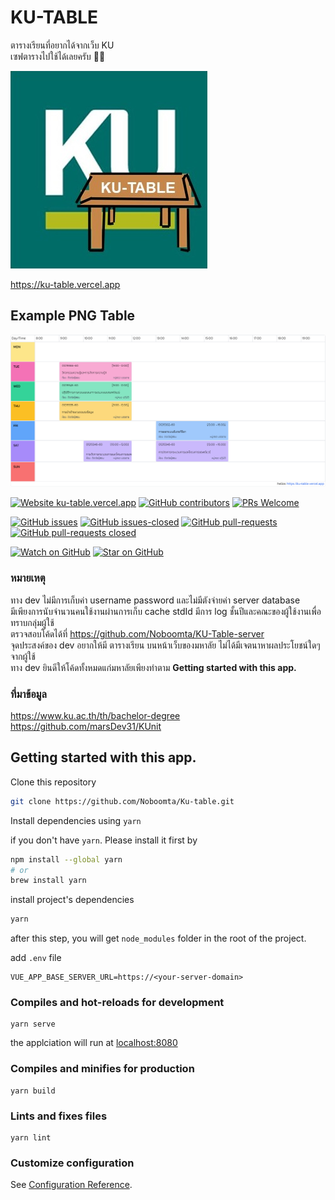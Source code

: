 # KU-TABLE
ตารางเรียนที่อยากได้จากเว็บ KU<br>
เซฟตารางไปใช้ได้เลยครับ 🤝🏻

![ku-table](src/assets/ku-table.jpg)

https://ku-table.vercel.app

## Example PNG Table

![example-table](src/assets/example/table_th.png)

[![Website ku-table.vercel.app](https://img.shields.io/website-up-down-green-red/http/monip.org.svg)](https://ku-table.vercel.app)
[![GitHub contributors](https://img.shields.io/github/contributors/Noboomta/schedule-ku.svg)](https://GitHub.com/Noboomta/schedule-ku/contributors/)
[![PRs Welcome](https://img.shields.io/badge/PRs-welcome-brightgreen.svg)](http://makeapullrequest.com)

[![GitHub issues](https://img.shields.io/github/issues/Noboomta/schedule-ku.svg)](https://GitHub.com/Noboomta/schedule-ku/issues/)
[![GitHub issues-closed](https://img.shields.io/github/issues-closed/Noboomta/schedule-ku.svg)](https://GitHub.com/Noboomta/schedule-ku/issues?q=is%3Aissue+is%3Aclosed)
[![GitHub pull-requests](https://img.shields.io/github/issues-pr/Noboomta/schedule-ku.svg)](https://GitHub.com/Noboomta/schedule-ku/pull/)
[![GitHub pull-requests closed](https://img.shields.io/github/issues-pr-closed/Noboomta/schedule-ku.svg)](https://GitHub.com/Noboomta/schedule-ku/pull/)

[![Watch on GitHub](https://img.shields.io/github/watchers/Noboomta/schedule-ku.svg?style=social&label=Watch)](https://github.com/paralect/docker-compose-starter/watchers)
[![Star on GitHub](https://img.shields.io/github/stars/Noboomta/schedule-ku.svg?style=social&label=Stars)](https://github.com/auxilincom/docker-compose-starter/stargazers)

### หมายเหตุ
ทาง dev ไม่มีการเก็บค่า username password และไม่มีตังจ่ายค่า server database<br>
มีเพียงการนับจำนวนคนใช้งานผ่านการเก็บ cache stdId มีการ log ชั้นปีและคณะของผู้ใช้งานเพื่อทราบกลุ่มผู้ใช้<br>
ตรวจสอบโค้ดได้ที่ https://github.com/Noboomta/KU-Table-server <br>
จุดประสงค์ของ dev อยากให้มี ตารางเรียน บนหน้าเว็บของมหาลัย ไม่ได้มีเจตนาหาผลประโยชน์ใดๆจากผู้ใช้<br>
ทาง dev ยินดีให้โค้ดทั้งหมดแก่มหาลัยเพียงทำตาม <strong>Getting started with this app.</strong><br>

### ที่มาข้อมูล
https://www.ku.ac.th/th/bachelor-degree <br>
https://github.com/marsDev31/KUnit

## Getting started with this app.

Clone this repository

```zsh
git clone https://github.com/Noboomta/Ku-table.git
```

Install dependencies using `yarn`

if you don't have `yarn`. Please install it first by

```zsh
npm install --global yarn
# or
brew install yarn
```

install project's dependencies

```zsh
yarn
```

after this step, you will get `node_modules` folder in the root of the project.

add `.env` file

```
VUE_APP_BASE_SERVER_URL=https://<your-server-domain>
```

### Compiles and hot-reloads for development
```
yarn serve
```
the applciation will run at [localhost:8080](http://localhost:8080)

### Compiles and minifies for production
```
yarn build
```

### Lints and fixes files
```
yarn lint
```

### Customize configuration
See [Configuration Reference](https://cli.vuejs.org/config/).
